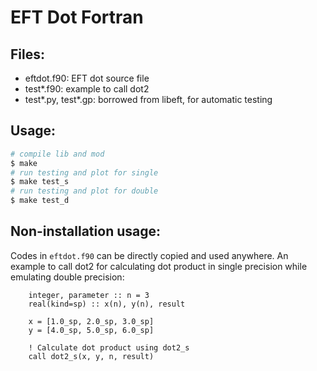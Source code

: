 # EFT Dot Fortran

## Files:
- eftdot.f90: EFT dot source file
- test*.f90: example to call dot2
- test*.py, test*.gp: borrowed from libeft, for automatic testing

## Usage:
```bash
# compile lib and mod
$ make
# run testing and plot for single
$ make test_s
# run testing and plot for double
$ make test_d
```

## Non-installation usage:
Codes in `eftdot.f90` can be directly copied and used anywhere. An example to call dot2 for calculating dot product in single precision while emulating double precision:
```Fortran
    integer, parameter :: n = 3
    real(kind=sp) :: x(n), y(n), result
    
    x = [1.0_sp, 2.0_sp, 3.0_sp]
    y = [4.0_sp, 5.0_sp, 6.0_sp]
    
    ! Calculate dot product using dot2_s
    call dot2_s(x, y, n, result)
```
